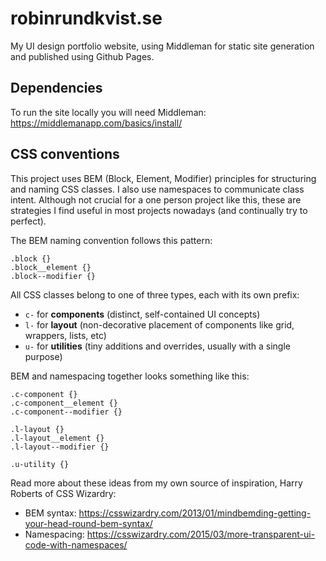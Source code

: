 # robinrundkvist.se

My UI design portfolio website, using Middleman for static site generation and published using Github Pages.

## Dependencies

To run the site locally you will need Middleman: https://middlemanapp.com/basics/install/

## CSS conventions

This project uses BEM (Block, Element, Modifier) principles for structuring and naming CSS classes. I also use namespaces to communicate class intent. Although not crucial for a one person project like this, these are strategies I find useful in most projects nowadays (and continually try to perfect).

The BEM naming convention follows this pattern:

```
.block {}
.block__element {}
.block--modifier {}
```

All CSS classes belong to one of three types, each with its own prefix:
- `c-` for **components** (distinct, self-contained UI concepts)
- `l-` for **layout** (non-decorative placement of components like grid, wrappers, lists, etc)
- `u-` for **utilities** (tiny additions and overrides, usually with a single purpose)

BEM and namespacing together looks something like this:

```
.c-component {}
.c-component__element {}
.c-component--modifier {}

.l-layout {}
.l-layout__element {}
.l-layout--modifier {}

.u-utility {}
```

Read more about these ideas from my own source of inspiration, Harry Roberts of CSS Wizardry:
- BEM syntax: https://csswizardry.com/2013/01/mindbemding-getting-your-head-round-bem-syntax/
- Namespacing: https://csswizardry.com/2015/03/more-transparent-ui-code-with-namespaces/
